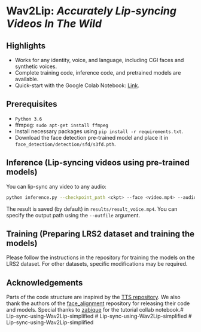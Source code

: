 # **Wav2Lip**: *Accurately Lip-syncing Videos In The Wild*

## Highlights

- Works for any identity, voice, and language, including CGI faces and synthetic voices.
- Complete training code, inference code, and pretrained models are available.
- Quick-start with the Google Colab Notebook: [Link](https://colab.research.google.com/drive/1tZpDWXz49W6wDcTprANRGLo2D_EbD5J8?usp=sharing).

## Prerequisites

- `Python 3.6`
- ffmpeg: `sudo apt-get install ffmpeg`
- Install necessary packages using `pip install -r requirements.txt`.
- Download the face detection pre-trained model and place it in `face_detection/detection/sfd/s3fd.pth`.

## Inference (Lip-syncing videos using pre-trained models)

You can lip-sync any video to any audio:
```bash
python inference.py --checkpoint_path <ckpt> --face <video.mp4> --audio <an-audio-source> 
```
The result is saved (by default) in `results/result_voice.mp4`. You can specify the output path using the `--outfile` argument.

## Training (Preparing LRS2 dataset and training the models)

Please follow the instructions in the repository for training the models on the LRS2 dataset. For other datasets, specific modifications may be required.

## Acknowledgements

Parts of the code structure are inspired by the [TTS repository](https://github.com/r9y9/deepvoice3_pytorch). We also thank the authors of the [face_alignment](https://github.com/1adrianb/face-alignment) repository for releasing their code and models. Special thanks to [zabique](https://github.com/zabique) for the tutorial collab notebook.#   L i p - s y n c - u s i n g - W a v 2 L i p - s i m p l i f i e d  
 #   L i p - s y n c - u s i n g - W a v 2 L i p - s i m p l i f i e d  
 #   L i p - s y n c - u s i n g - W a v 2 L i p - s i m p l i f i e d  
 